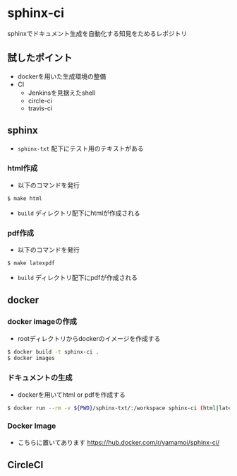 # sphinx-ci

sphinxでドキュメント生成を自動化する知見をためるレポジトリ

## 試したポイント

* dockerを用いた生成環境の整備
* CI
    * Jenkinsを見据えたshell
    * circle-ci
    * travis-ci

## sphinx

* `sphinx-txt` 配下にテスト用のテキストがある

### html作成

* 以下のコマンドを発行
```sh
$ make html
```
* `build` ディレクトリ配下にhtmlが作成される

### pdf作成

* 以下のコマンドを発行
```sh
$ make latexpdf
```
* `build` ディレクトリ配下にpdfが作成される

## docker

### docker imageの作成

* rootディレクトリからdockerのイメージを作成する
```sh
$ docker build -t sphinx-ci .
$ docker images
```

### ドキュメントの生成

* dockerを用いてhtml or pdfを作成する
```sh
$ docker run --rm -v ${PWD}/sphinx-txt/:/workspace sphinx-ci (html|latexpdfja)
```

### Docker Image

* こちらに置いてあります
https://hub.docker.com/r/yamamoi/sphinx-ci/

## CircleCI
